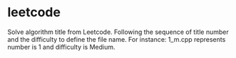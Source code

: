 # leetcode
Solve algorithm title from Leetcode.
Following the sequence of title number and the difficulty to define the file name.
For instance:
    1_m.cpp represents number is 1 and difficulty is Medium.
